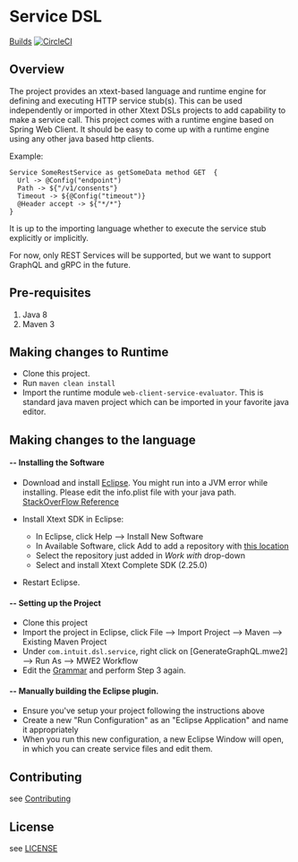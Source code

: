 # Service DSL

[Builds](https://app.circleci.com/pipelines/github/graph-quilt/xtext-service-dsl) [![CircleCI](https://circleci.com/gh/graph-quilt/xtext-service-dsl/tree/master.svg?style=shield)](https://app.circleci.com/pipelines/github/graph-quilt/xtext-service-dsl)

## Overview

The project provides an xtext-based language and runtime engine for defining and executing HTTP service stub(s).  This can be used independently or imported in other Xtext DSLs projects to add capability to make a service call. This project comes with a runtime engine based on Spring Web Client. It should be easy to come up with a runtime engine using any other java based http clients.

Example:

```
Service SomeRestService as getSomeData method GET  {
  Url -> @Config("endpoint")
  Path -> ${"/v1/consents"}
  Timeout -> ${@Config("timeout")}
  @Header accept -> ${"*/*"}
}
```

It is up to the importing language whether to execute the service stub explicitly or implicitly.  

For now, only REST Services will be supported, but we want to support GraphQL and gRPC in the future.

## Pre-requisites

1. Java 8
2. Maven 3

## Making changes to Runtime

* Clone this project.
* Run `maven clean install`
* Import the runtime module `web-client-service-evaluator`. This is standard java maven project which can be imported in your favorite java editor.
  
  
## Making changes to the language

#### -- Installing the Software 

*	Download and install [Eclipse](https://www.eclipse.org/downloads/download.php?file=/technology/epp/downloads/release/2020-06/R/eclipse-jee-2020-06-R-macosx-cocoa-x86_64.dmg). You might run into a JVM error while installing. Please edit the info.plist file with your java path. [StackOverFlow Reference](https://stackoverflow.com/questions/52652846/cant-install-eclipse-failed-to-create-the-java-virtual-machine-on-mac)

*	Install Xtext SDK in Eclipse:
	*	In Eclipse, click Help --> Install New Software
	*	In Available Software, click Add to add a repository with [this location](http://download.eclipse.org/modeling/tmf/xtext/updates/composite/releases/)   
	*	Select the repository just added in _Work with_ drop-down
	*	Select and install Xtext Complete SDK (2.25.0)  
   	
*	Restart Eclipse.    
   
#### -- Setting up the Project 

*	Clone this project
*  	Import the project in Eclipse, click File --> Import Project --> Maven --> Existing Maven Project
*	Under `com.intuit.dsl.service`, right click on [GenerateGraphQL.mwe2] --> Run As --> MWE2 Workflow
* 	Edit the [Grammar](https://github.com/graph-quilt/xtext-service-dsl/blob/master/com.intuit.dsl.service.parent/com.intuit.dsl.service/src/com/intuit/dsl/Service.xtext) and perform Step 3 again.

#### -- Manually building the Eclipse plugin.

*	Ensure you've setup your project following the instructions above
*	Create a new "Run Configuration" as an "Eclipse Application" and name it appropriately
*	When you run this new configuration, a new Eclipse Window will open, in which you can create service files and edit them.


## Contributing

see [Contributing](./CONTRIBUTING.md)

## License

see [LICENSE](./LICENSE)
